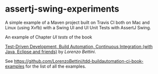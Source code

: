# assertj-swing-experiments
A simple example of a Maven project built on Travis CI both on Mac and Linux (using Xvfb) with a Swing UI and UI Unit Tests with AssertJ Swing.

An example of Chapter _UI tests_ of the book

[Test-Driven Development, Build Automation, Continuous Integration (with Java, Eclipse and friends)](https://leanpub.com/tdd-buildautomation-ci)
by _Lorenzo Bettini_.

See https://github.com/LorenzoBettini/tdd-buildautomation-ci-book-examples for the list of all the examples.
